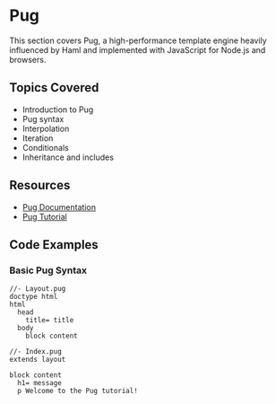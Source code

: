 # Pug

This section covers Pug, a high-performance template engine heavily influenced by Haml and implemented with JavaScript for Node.js and browsers.

## Topics Covered
- Introduction to Pug
- Pug syntax
- Interpolation
- Iteration
- Conditionals
- Inheritance and includes

## Resources
- [Pug Documentation](https://pugjs.org/api/getting-started.html)
- [Pug Tutorial](https://pugjs.org/language/attributes.html)

## Code Examples

### Basic Pug Syntax

```pug
//- Layout.pug
doctype html
html
  head
    title= title
  body
    block content

//- Index.pug
extends layout

block content
  h1= message
  p Welcome to the Pug tutorial!